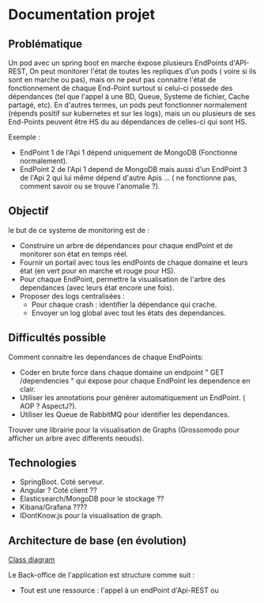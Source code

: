 # Documentation projet
## Problématique
Un pod avec un spring boot en marche éxpose plusieurs EndPoints d'API-REST, On peut monitorer l'état de toutes les repliques d'un pods ( voire si ils sont en marche ou pas), mais on ne peut pas connaitre l'état de fonctionnement de chaque End-Point surtout si celui-ci possede des dépendances (tel que l'appel à une BD, Queue, Systeme de fichier, Cache partagé, etc).
En d'autres termes, un pods peut fonctionner normalement (répends positif sur kubernetes et sur les logs), mais un ou plusieurs de ses End-Points peuvent être HS du au dépendances de celles-ci qui sont HS.

Exemple : 
- EndPoint 1 de l'Api 1 dépend uniquement de MongoDB (Fonctionne normalement).
- EndPoint 2 de l'Api 1 depend de MongoDB mais aussi d'un EndPoint 3 de l'Api 2 qui lui même dépend d'autre Apis ... ( ne fonctionne pas, comment savoir ou se trouve l'anomalie ?).

## Objectif

le but de ce systeme de monitoring est de :

- Construire un arbre de dépendances pour chaque endPoint et de monitorer son état en temps réel.
- Fournir un portail avec tous les endPoints de chaque domaine et leurs état (en vert pour en marche et rouge pour HS).
- Pour chaque EndPoint, permettre la visualisation de l'arbre des dependances (avec leurs état encore une fois).
- Proposer des logs centralisées :
  - Pour chaque crash : identifier la dépendance qui crache.
  - Envoyer un log global avec tout les états des dependances.

## Difficultés possible
Comment connaitre les dependances de chaque EndPoints: 
- Coder en brute force dans chaque domaine un endpoint " GET /dependencies " qui éxpose pour chaque EndPoint les dependence en clair.
- Utiliser les annotations pour générer automatiquement un EndPoint. ( AOP ? AspectJ?).
- Utiliser les Queue de RabbitMQ pour identifier les dependances.

Trouver une librairie pour la visualisation de Graphs (Grossomodo pour afficher un arbre avec differents neouds).

## Technologies 
- SpringBoot. Coté serveur.
- Angular ? Coté client ??
- Elasticsearch/MongoDB pour le stockage ??
- Kibana/Grafana ????
- IDontKnow.js pour la visualisation de graph. 
## Architecture de base (en évolution)

[Class diagram](https://github.com/AbdelkaderElMehdi/Monithor/blob/master/Diagrammedeclasses.png "Diagramme de classe")

Le Back-office de l'application est structure comme suit :
- Tout est une ressource : l'appel à un endPoint d'Api-REST ou 



